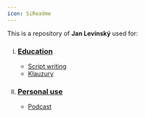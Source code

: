 ```yaml
---
icon: SiReadme
---
```

<html lang="cs">
<head>
    <meta charset="UTF-8">
    <title>Jan Levínský Repository</title>
</head>
<body>
    <p>This is a repository of <b>Jan Levínský</b> used for:</p>
    <ol type="I">
        <li>
            <h3><a href="./School/">Education</a></h3>
            <ul>
                <li><a href="./School/Script writing/">Script writing</a></li>
                <li><a href="./School/Klauzury/Sketches.png">Klauzury</a></li>
            </ul>
        </li>
        <li>
            <h3><a href="./Personal/">Personal use</a></h3>
            <ul>
                <li><a href="./Personal/Podcast/dnesnispolecnost.md">Podcast</a></li>
            </ul>
        </li>
    </ol>
</body>
</html>
